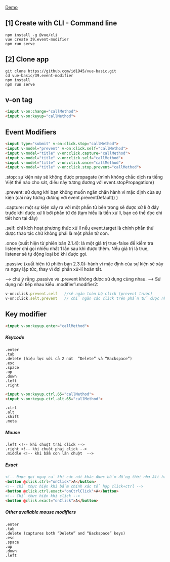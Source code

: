 [Demo](https://id1945.github.io/vue-basic/39.event-modifier/dist "Demo")

## [1] Create with CLI - Command line
```
npm install -g @vue/cli
vue create 39.event-modifier
npm run serve
```

## [2] Clone app
```
git clone https://github.com/id1945/vue-basic.git
cd vue-basic/39.event-modifier
npm install
npm run serve
```

## v-on tag

````html
<input v-on:change="callMethod">
<input v-on:keyup="callMethod">
````
## Event Modifiers
````html
<input type="submit" v-on:click.stop="callMethod">
<input v-model="prevent" v-on:click.self="callMethod">
<input v-model="title" v-on:click.capture="callMethod">
<input v-model="title" v-on:click.self="callMethod">
<input v-model="title" v-on:click.once="callMethod">
<input v-model="title" v-on:click.stop.prevent="callMethod">
````
.stop: sự kiện này sẽ không được propagate (mình không chắc dịch ra tiếng Việt thế nào cho sát, điều này tương đương với event.stopPropagation()

.prevent: sử dụng khi bạn không muốn ngăn chặn hành vi mặc định của sự kiện (cái này tương đương với event.preventDefault() )

.capture: một sự kiện xảy ra với một phần tử bên trong sẽ được xử lí ở đây trước khi được xử lí bởi phần tử đó (tạm hiểu là tiền xử lí, bạn có thể đọc chi tiết hơn tại đây)

.self: chỉ kích hoạt phương thức xử lí nếu event.target là chính phần thử được thao tác chứ không phải là một phần tử con.

.once (xuất hiện từ phiên bản 2.1.4): là một giá trị true-false để kiểm tra listener chỉ gọi nhiều nhất 1 lần sau khi được thêm. Nếu giá trị là true, listener sẽ tự động loại bỏ khi được gọi.

.passive (xuất hiện từ phiên bản 2.3.0): hành vi mặc định của sự kiện sẽ xảy ra ngay lập tức, thay vì đợi phần xử-lí hoàn tất.

--> chú ý rằng .passive và .prevent không được sử dụng cùng nhau.
--> Sử dụng nối tiếp nhau kiểu .modifier1.modifier2:
```javascript
v-on:click.prevent.self   //sẽ ngăn toàn bộ click (prevent trước)
v-on:click.selt.prevent   // chỉ ngăn các click trên phần tử được nhắc tới (selft trước)
```
## Key modifier
````html
<input v-on:keyup.enter="callMethod">
````
##### Keycode
````
.enter
.tab
.delete (hiệu lực với cả 2 nút  “Delete” và “Backspace”)
.esc
.space
.up
.down
.left
.right
````
````html
<input v-on:keyup.ctrl.65="callMethod">
<input v-on:keyup.ctrl.alt.65="callMethod">
````
````
.ctrl
.alt
.shift
.meta
````
##### Mouse
```
.left <!-- khi chuột trái click -->
.right <!-- khi chuột phải click -->
.middle <!-- khi bấm con lăn chuột  -->
```

##### Exact
````html
<!-- Được gọi ngay cả khi các nút khác được bấm đồng thời như Alt hay Shift -->
<button @click.ctrl="onClick">A</button>
<!-- chỉ thực hiện khi bấm chính xác tổ hợp click+ctrl -->
<button @click.ctrl.exact="onCtrlClick">A</button>
<!-- Chỉ thực hiện khi click -->
<button @click.exact="onClick">A</button>
````

##### Other available mouse modifiers

```shell
.enter
.tab
.delete (captures both “Delete” and “Backspace” keys)
.esc
.space
.up
.down
.left
```

